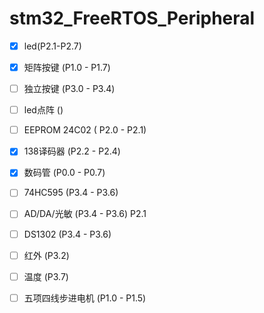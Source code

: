 # stm32_FreeRTOS_Peripheral

* [x] led(P2.1-P2.7)
* [x] 矩阵按键 (P1.0 - P1.7)
* [ ] 独立按键 (P3.0 - P3.4)
* [ ] led点阵 ()
* [ ] EEPROM  24C02 ( P2.0 - P2.1)
* [x] 138译码器 (P2.2 - P2.4)
* [x] 数码管 (P0.0 - P0.7)
* [ ] 74HC595 (P3.4 - P3.6)
* [ ] AD/DA/光敏 (P3.4 - P3.6) P2.1
* [ ] DS1302 (P3.4 - P3.6)
* [ ] 红外 (P3.2)
* [ ] 温度 (P3.7)
* [ ] 五项四线步进电机 (P1.0 - P1.5)

